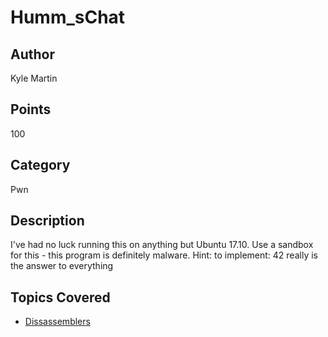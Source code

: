 # Humm_sChat
## Author
Kyle Martin
## Points
100
## Category
Pwn
## Description 
I've had no luck running this on anything but Ubuntu 17.10.  Use a sandbox for this - this program is definitely malware.
Hint: to implement: 42 really is the answer to everything
## Topics Covered

- [Dissassemblers](/reverse-engineering/what-are-disassemblers/)
